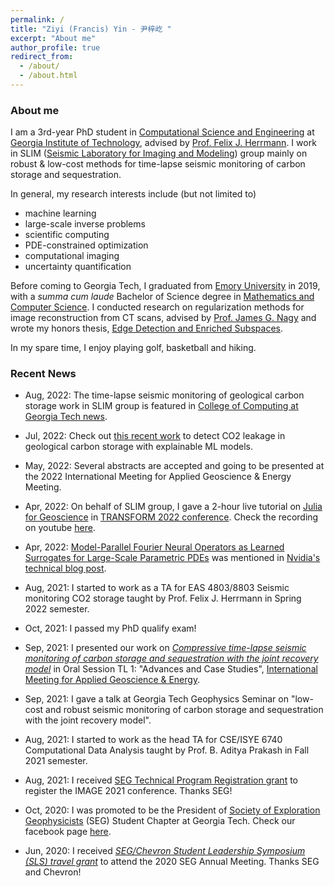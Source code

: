 ```yaml
---
permalink: /
title: "Ziyi (Francis) Yin - 尹梓屹 "
excerpt: "About me"
author_profile: true
redirect_from: 
  - /about/
  - /about.html
---
```


### About me

I am a 3rd-year PhD student in [Computational Science and Engineering](https://cse.gatech.edu) at [Georgia Institute of Technology](https://www.gatech.edu), advised by [Prof. Felix J. Herrmann](https://cse.gatech.edu/people/felix-herrmann). I work in SLIM ([Seismic Laboratory for Imaging and Modeling](https://slim.gatech.edu)) group mainly on robust & low-cost methods for time-lapse seismic monitoring of carbon storage and sequestration.

In general, my research interests include (but not limited to)

* machine learning
* large-scale inverse problems
* scientific computing
* PDE-constrained optimization
* computational imaging
* uncertainty quantification

Before coming to Georgia Tech, I graduated from [Emory University](http://www.emory.edu/home/index.html) in 2019, with a *summa cum laude* Bachelor of Science degree in [Mathematics and Computer Science](https://www.math.emory.edu). I conducted research on regularization methods for image reconstruction from CT scans, advised by [Prof. James G. Nagy](http://www.math.emory.edu/~nagy/) and wrote my honors thesis, [Edge Detection and Enriched Subspaces](https://etd.library.emory.edu/concern/etds/7w62f916x?locale=en).

In my spare time, I enjoy playing golf, basketball and hiking.

### Recent News

* Aug, 2022: The time-lapse seismic monitoring of geological carbon storage work in SLIM group is featured in [College of Computing at Georgia Tech news](https://www.cc.gatech.edu/news/group-brings-seismic-imaging-climate-change-conversations-and-beyond).

* Jul, 2022: Check out [this recent work](https://slim.gatech.edu/Publications/Public/Submitted/2022/erdinc2022AAAIdcc/erdinc2022AAAIdcc.pdf) to detect CO2 leakage in geological carbon storage with explainable ML models.

* May, 2022: Several abstracts are accepted and going to be presented at the 2022 International Meeting for Applied Geoscience & Energy Meeting.

* Apr, 2022: On behalf of SLIM group, I gave a 2-hour live tutorial on [Julia for Geoscience](https://transform.softwareunderground.org/2022-julia-for-geoscience) in [TRANSFORM 2022 conference](https://transform.softwareunderground.org/overview). Check the recording on youtube [here](https://www.youtube.com/watch?v=HyWfp3NzIbg).

* Apr, 2022: [Model-Parallel Fourier Neural Operators as Learned Surrogates for Large-Scale Parametric PDEs](https://arxiv.org/pdf/2204.01205.pdf) was mentioned in [Nvidia's technical blog post](https://developer.nvidia.com/blog/accelerating-climate-change-mitigation-with-machine-learning-the-case-of-carbon-storage/?ncid=so-twit-573482&=&linkId=100000119404270#cid=dl13_so-twit_en-us).

* Aug, 2021: I started to work as a TA for EAS 4803/8803 Seismic monitoring CO2 storage taught by Prof. Felix J. Herrmann in Spring 2022 semester.

* Oct, 2021: I passed my PhD qualify exam!

* Sep, 2021: I presented our work on [*Compressive time-lapse seismic monitoring of carbon storage and sequestration with the joint recovery model*](https://slim.gatech.edu/Publications/Public/Conferences/SEG/2021/yin2021SEGcts/yin2021SEGcts.html) in Oral Session TL 1: "Advances and Case Studies", [International Meeting for Applied Geoscience & Energy](https://imageevent.org/2021).

* Sep, 2021: I gave a talk at Georgia Tech Geophysics Seminar on "low-cost and robust seismic monitoring of carbon storage and sequestration with the joint recovery model".

* Aug, 2021: I started to work as the head TA for CSE/ISYE 6740 Computational Data Analysis taught by Prof. B. Aditya Prakash in Fall 2021 semester.

* Aug, 2021: I received [SEG Technical Program Registration grant](https://seg.org/travelgrants) to register the IMAGE 2021 conference. Thanks SEG!

* Oct, 2020: I was promoted to be the President of [Society of Exploration Geophysicists](https://seg.org/Education/Student/Student-Chapters/Student-Chapter-Listing/Student-Chapter-Listing-Detail/scID/000000200393) (SEG) Student Chapter at Georgia Tech. Check our facebook page [here](https://www.facebook.com/SEGatGT).

* Jun, 2020: I received [*SEG/Chevron Student Leadership Symposium (SLS) travel grant*](https://seg.org/Education/Student/Student-Programs/Student-Leadership-Symposium) to attend the 2020 SEG Annual Meeting. Thanks SEG and Chevron!
